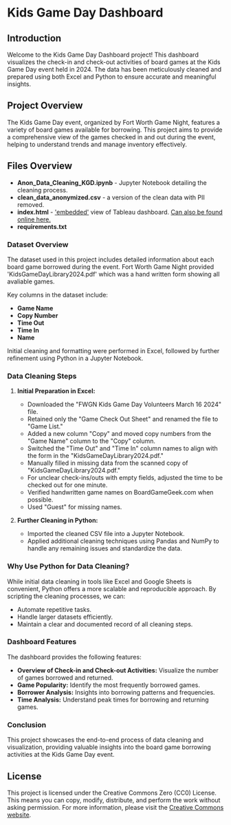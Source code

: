 # Kids Game Day Dashboard

## Introduction

Welcome to the Kids Game Day Dashboard project! This dashboard visualizes the check-in and check-out
activities of board games at the Kids Game Day event held in 2024. The data has been meticulously
cleaned and prepared using both Excel and Python to ensure accurate and meaningful insights.

## Project Overview

The Kids Game Day event, organized by Fort Worth Game Night,
features a variety of board games available for borrowing. This project 
aims to provide a comprehensive view of the games checked in and out during the event,
helping to understand trends and manage inventory effectively.

## Files Overview
- **Anon_Data_Cleaning_KGD.ipynb** - Jupyter Notebook detailing the cleaning process. 
- **clean_data_anonymized.csv** - a version of the clean data with PII removed. 
- **index.html** - ['embedded'](https://lmhan122.github.io/Kids-Game-Day-Board-Game-Library/) view of Tableau dashboard. [Can also be found online here.](https://public.tableau.com/views/KidsGameDay2024-FortWorthGameNight/MYFINALFORMATDASHBOARD?:language=en-US&:sid=&:display_count=n&:origin=viz_share_link)
- **requirements.txt**

### Dataset Overview

The dataset used in this project includes detailed information about each board game borrowed during the event.
Fort Worth Game Night provided 'KidsGameDayLibrary2024.pdf' which was a hand written form showing all avaliable 
games.

Key columns in the dataset include:

- **Game Name**
- **Copy Number**
- **Time Out**
- **Time In**
- **Name**

Initial cleaning and formatting were performed in Excel, followed by further refinement using Python in a Jupyter Notebook.

### Data Cleaning Steps

1. **Initial Preparation in Excel:**
   - Downloaded the "FWGN Kids Game Day Volunteers March 16 2024" file.
   - Retained only the "Game Check Out Sheet" and renamed the file to "Game List."
   - Added a new column "Copy" and moved copy numbers from the "Game Name" column to the "Copy" column.
   - Switched the "Time Out" and "Time In" column names to align with the form in the "KidsGameDayLibrary2024.pdf."
   - Manually filled in missing data from the scanned copy of "KidsGameDayLibrary2024.pdf."
   - For unclear check-ins/outs with empty fields, adjusted the time to be checked out for one minute.
   - Verified handwritten game names on BoardGameGeek.com when possible.
   - Used "Guest" for missing names.

2. **Further Cleaning in Python:**
   - Imported the cleaned CSV file into a Jupyter Notebook.
   - Applied additional cleaning techniques using Pandas and NumPy to handle any remaining issues and standardize the data.

### Why Use Python for Data Cleaning?

While initial data cleaning in tools like Excel and Google Sheets is convenient, Python offers a more scalable and reproducible approach. By scripting the cleaning processes, we can:

- Automate repetitive tasks.
- Handle larger datasets efficiently.
- Maintain a clear and documented record of all cleaning steps.

### Dashboard Features

The dashboard provides the following features:
- **Overview of Check-in and Check-out Activities:** Visualize the number of games borrowed and returned.
- **Game Popularity:** Identify the most frequently borrowed games.
- **Borrower Analysis:** Insights into borrowing patterns and frequencies.
- **Time Analysis:** Understand peak times for borrowing and returning games.

### Conclusion

This project showcases the end-to-end process of data cleaning and visualization,
providing valuable insights into the board game borrowing activities at the Kids Game Day event.

## License

This project is licensed under the Creative Commons Zero (CC0) License. 
This means you can copy, modify, distribute, and perform the work without asking permission.
For more information, please visit the [Creative Commons website](https://creativecommons.org/publicdomain/zero/1.0/).

